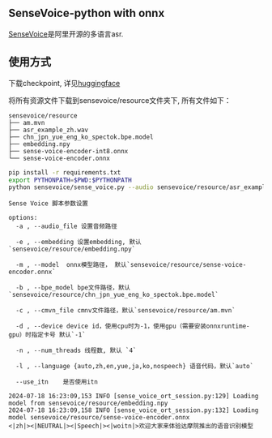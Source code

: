 ## SenseVoice-python with onnx

[SenseVoice](https://github.com/FunAudioLLM/SenseVoice)是阿里开源的多语言asr.



## 使用方式

下载checkpoint, 详见[huggingface](https://huggingface.co/lovemefan/SenseVoice-onnx)


将所有资源文件下载到sensevoice/resource文件夹下, 所有文件如下：

```
sensevoice/resource
├── am.mvn
├── asr_example_zh.wav
├── chn_jpn_yue_eng_ko_spectok.bpe.model
├── embedding.npy
├── sense-voice-encoder-int8.onnx
└── sense-voice-encoder.onnx

```


```bash
pip install -r requirements.txt
export PYTHONPATH=$PWD:$PYTHONPATH
python sensevoice/sense_voice.py --audio sensevoice/resource/asr_example_zh.wav 
```

```
Sense Voice 脚本参数设置

options:
  -a , --audio_file 设置音频路径
                        
  -e , --embedding 设置embedding, 默认 `sensevoice/resource/embedding.npy`
  
  -m , --model  onnx模型路径， 默认`sensevoice/resource/sense-voice-encoder.onnx`
                        
  -b , --bpe_model bpe文件路径，默认`sensevoice/resource/chn_jpn_yue_eng_ko_spectok.bpe.model`
                        
  -c , --cmvn_file cmnv文件路径，默认`sensevoice/resource/am.mvn`
                         
  -d , --device device id，使用cpu时为-1，使用gpu（需要安装onnxruntime-gpu）时指定卡号 默认`-1`
                        
  -n , --num_threads 线程数, 默认 `4`
                        
  -l , --language {auto,zh,en,yue,ja,ko,nospeech} 语音代码，默认`auto`
                        
  --use_itn    是否使用itn

```


```
2024-07-18 16:23:09,153 INFO [sense_voice_ort_session.py:129] Loading model from sensevoice/resource/embedding.npy
2024-07-18 16:23:09,158 INFO [sense_voice_ort_session.py:132] Loading model sensevoice/resource/sense-voice-encoder.onnx
<|zh|><|NEUTRAL|><|Speech|><|woitn|>欢迎大家来体验达摩院推出的语音识别模型

```
